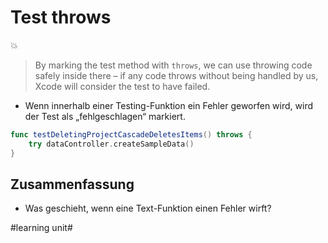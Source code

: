 # Test throws
💥

> By marking the test method with  `throws`, we can use throwing code safely inside there – if any code throws without being handled by us, Xcode will consider the test to have failed.

- Wenn innerhalb einer Testing-Funktion ein Fehler geworfen wird, wird der Test als „fehlgeschlagen“ markiert.
			 
```swift
func testDeletingProjectCascadeDeletesItems() throws {
    try dataController.createSampleData()
}
```

## Zusammenfassung
- Was geschieht, wenn eine Text-Funktion einen Fehler wirft?

#learning unit#